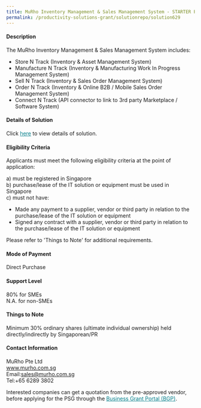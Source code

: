 ```yaml
---
title: MuRho Inventory Management & Sales Management System - STARTER PACK C - PERPETUAL LICENSE ON CLOUD WITH HARDWARE
permalink: /productivity-solutions-grant/solutionrepo/solution629
---
```


#### Description

The MuRho Inventory Management & Sales Management System includes:
-	Store N Track (Inventory & Asset Management System)
-	Manufacture N Track (Inventory & Manufacturing Work In Progress Management System)
-	Sell N Track (Inventory & Sales Order Management System) 
-	Order N Track (Inventory & Online B2B / Mobile Sales Order Management System)
-	Connect N Track (API connector to link to 3rd party Marketplace / Software System)

#### Details of Solution

Click <a href='https://govassist.gobusiness.gov.sg/images/psg/MuRho_Inventory_Management_and_Sales_Management_System_20200031_Annex_3_20200625142600_Part_3.pdf' style='color:#037e8a'>here</a> to view details of solution.

#### Eligibility Criteria

Applicants must meet the following eligibility criteria at the point of application:

a) must be registered in Singapore <br>
b) purchase/lease of the IT solution or equipment must be used in Singapore <br>
c) must not have:
- Made any payment to a supplier, vendor or third party in relation to the purchase/lease of the IT solution or equipment
- Signed any contract with a supplier, vendor or third party in relation to the purchase/lease of the IT solution or equipment

Please refer to 'Things to Note' for additional requirements.

#### Mode of Payment
Direct Purchase

#### Support Level
80% for SMEs <br>
N.A. for non-SMEs

#### Things to Note
Minimum 30% ordinary shares (ultimate individual ownership) held directly/indirectly by Singaporean/PR

#### Contact Information
MuRho Pte Ltd <br>www.murho.com.sg<br>Email:sales@murho.com.sg<br>Tel:+65 6289 3802

Interested companies can get a quotation from the pre-approved vendor, before applying for the PSG through the <a target='_blank' style='color:#037e8a' href='https://www.businessgrants.gov.sg/'>Business Grant Portal (BGP)</a>.
